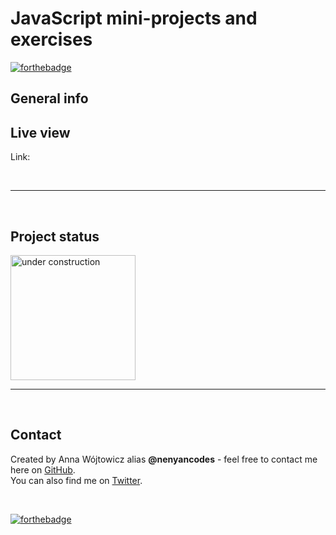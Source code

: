 
# JavaScript mini-projects and exercises
[![forthebadge](https://forthebadge.com/images/badges/made-with-javascript.svg)](https://forthebadge.com)

## General info

## Live view
Link: 

<br>

---

<br>

## Project status
<img src="img/under-construction.svg" alt="under construction" width="200">

<br>

---

<br>

## Contact
Created by Anna Wójtowicz alias __@nenyancodes__ - feel free to contact me here on [GitHub](https://github.com/nenyancodes). 
<br> You can also find me on [Twitter](https://twitter.com/nenyancodes).

<br>

[![forthebadge](https://forthebadge.com/images/badges/60-percent-of-the-time-works-every-time.svg)](https://forthebadge.com)
